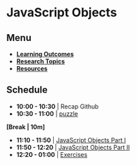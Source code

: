 # JavaScript Objects

## Menu
- **[Learning Outcomes](./learning-outcomes.md)**
- **[Research Topics](./research-topics.md)**
- **[Resources](./resources.md)**

## Schedule

- **10:00 - 10:30** | Recap Github
- **10:30 - 11:00** | [puzzle](./puzzle.md)

**[Break | 10m]**

- **11:10 - 11:50** | [JavaScript Objects Part I](./javascript-objects.md)  
- **11:50 - 12:20** | [JavaScript Objects Part II](./javascript-objects.md)
- **12:20 - 01:00** | [Exercises](./exercises.md)
